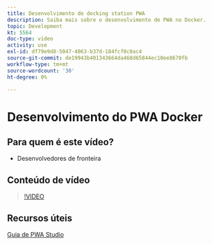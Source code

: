 ```yaml
---
title: Desenvolvimento de docking station PWA
description: Saiba mais sobre o desenvolvimento de PWA no Docker.
topic: Development
kt: 5564
doc-type: video
activity: use
exl-id: df79e9d8-5047-4063-b37d-184fcf0c0ac4
source-git-commit: de19943b401343664da468d65844ec10ee8670fb
workflow-type: tm+mt
source-wordcount: '30'
ht-degree: 0%

---
```


# Desenvolvimento do PWA Docker

## Para quem é este vídeo?

- Desenvolvedores de fronteira

## Conteúdo de vídeo

>[!VIDEO](https://video.tv.adobe.com/v/35784?quality=12&learn=on)

## Recursos úteis

[Guia de PWA Studio](https://developer.adobe.com/commerce/pwa-studio/)
